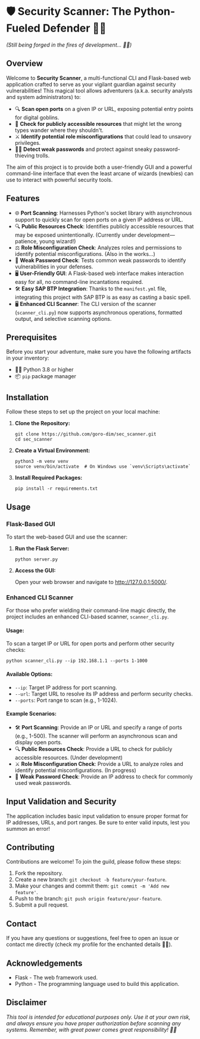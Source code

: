<!DOCTYPE html>
<html lang="en">
<head>
    <meta charset="UTF-8">
    <meta name="viewport" content="width=device-width, initial-scale=1.0">

</head>
<body>

<h1>🛡️ Security Scanner: The Python-Fueled Defender 🧙‍♂️</h1>
<p><em>(Still being forged in the fires of development... 🔨🔥)</em></p>

<h2>Overview</h2>
<p>Welcome to <strong>Security Scanner</strong>, a multi-functional CLI and Flask-based web application crafted to serve as your vigilant guardian against security vulnerabilities! This magical tool allows adventurers (a.k.a. security analysts and system administrators) to:</p>

<ul>
    <li>🔍 <strong>Scan open ports</strong> on a given IP or URL, exposing potential entry points for digital goblins.</li>
    <li>📂 <strong>Check for publicly accessible resources</strong> that might let the wrong types wander where they shouldn't.</li>
    <li>⚔️ <strong>Identify potential role misconfigurations</strong> that could lead to unsavory privileges.</li>
    <li>🕵️‍♂️ <strong>Detect weak passwords</strong> and protect against sneaky password-thieving trolls.</li>
</ul>

<p>The aim of this project is to provide both a user-friendly GUI and a powerful command-line interface that even the least arcane of wizards (newbies) can use to interact with powerful security tools.</p>

<h2>Features</h2>
<ul>
    <li>🌐 <strong>Port Scanning</strong>: Harnesses Python's socket library with asynchronous support to quickly scan for open ports on a given IP address or URL.</li>
    <li>🔍 <strong>Public Resources Check</strong>: Identifies publicly accessible resources that may be exposed unintentionally. (Currently under development—patience, young wizard!)</li>
    <li>⚖️ <strong>Role Misconfiguration Check</strong>: Analyzes roles and permissions to identify potential misconfigurations. (Also in the works...)</li>
    <li>🔑 <strong>Weak Password Check</strong>: Tests common weak passwords to identify vulnerabilities in your defenses.</li>
    <li>🖥️ <strong>User-Friendly GUI</strong>: A Flask-based web interface makes interaction easy for all, no command-line incantations required.</li>
    <li>🛠️ <strong>Easy SAP BTP Integration</strong>: Thanks to the <code>manifest.yml</code> file, integrating this project with SAP BTP is as easy as casting a basic spell.</li>
    <li>🖥️ <strong>Enhanced CLI Scanner</strong>: The CLI version of the scanner (<code>scanner_cli.py</code>) now supports asynchronous operations, formatted output, and selective scanning options.</li>
</ul>

<h2>Prerequisites</h2>
<p>Before you start your adventure, make sure you have the following artifacts in your inventory:</p>
<ul>
    <li>🧙‍♂️ Python 3.8 or higher</li>
    <li>📦 <code>pip</code> package manager</li>
</ul>

<h2>Installation</h2>
<p>Follow these steps to set up the project on your local machine:</p>
<ol>
    <li><strong>Clone the Repository:</strong>
        <pre><code>git clone https://github.com/goro-dim/sec_scanner.git
cd sec_scanner</code></pre>
    </li>
    <li><strong>Create a Virtual Environment:</strong>
        <pre><code>python3 -m venv venv
source venv/bin/activate  # On Windows use `venv\Scripts\activate`</code></pre>
    </li>
    <li><strong>Install Required Packages:</strong>
        <pre><code>pip install -r requirements.txt</code></pre>
    </li>
</ol>

<h2>Usage</h2>

<h3>Flask-Based GUI</h3>
<p>To start the web-based GUI and use the scanner:</p>
<ol>
    <li><strong>Run the Flask Server:</strong>
        <pre><code>python server.py</code></pre>
    </li>
    <li><strong>Access the GUI:</strong>
        <p>Open your web browser and navigate to <a href="http://127.0.0.1:5000/">http://127.0.0.1:5000/</a>.</p>
    </li>
</ol>

<h3>Enhanced CLI Scanner</h3>
<p>For those who prefer wielding their command-line magic directly, the project includes an enhanced CLI-based scanner, <code>scanner_cli.py</code>.</p>

<h4>Usage:</h4>
<p>To scan a target IP or URL for open ports and perform other security checks:</p>
<pre><code>python scanner_cli.py --ip 192.168.1.1 --ports 1-1000</code></pre>

<h4>Available Options:</h4>
<ul>
    <li><code>--ip</code>: Target IP address for port scanning.</li>
    <li><code>--url</code>: Target URL to resolve its IP address and perform security checks.</li>
    <li><code>--ports</code>: Port range to scan (e.g., 1-1024).</li>
</ul>

<h4>Example Scenarios:</h4>
<ul>
    <li>🛠️ <strong>Port Scanning</strong>: Provide an IP or URL and specify a range of ports (e.g., 1-500). The scanner will perform an asynchronous scan and display open ports.</li>
    <li>🔍 <strong>Public Resources Check</strong>: Provide a URL to check for publicly accessible resources. (Under development)</li>
    <li>⚔️ <strong>Role Misconfiguration Check</strong>: Provide a URL to analyze roles and identify potential misconfigurations. (In progress)</li>
    <li>🔑 <strong>Weak Password Check</strong>: Provide an IP address to check for commonly used weak passwords.</li>
</ul>

<h2>Input Validation and Security</h2>
<p>The application includes basic input validation to ensure proper format for IP addresses, URLs, and port ranges. Be sure to enter valid inputs, lest you summon an error!</p>

<h2>Contributing</h2>
<p>Contributions are welcome! To join the guild, please follow these steps:</p>
<ol>
    <li>Fork the repository.</li>
    <li>Create a new branch: <code>git checkout -b feature/your-feature</code>.</li>
    <li>Make your changes and commit them: <code>git commit -m 'Add new feature'</code>.</li>
    <li>Push to the branch: <code>git push origin feature/your-feature</code>.</li>
    <li>Submit a pull request.</li>
</ol>

<h2>Contact</h2>
<p>If you have any questions or suggestions, feel free to open an issue or contact me directly (check my profile for the enchanted details 🧙‍♂️).</p>

<h2>Acknowledgements</h2>
<ul>
    <li>Flask - The web framework used.</li>
    <li>Python - The programming language used to build this application.</li>
</ul>

<h2>Disclaimer</h2>
<p><em>This tool is intended for educational purposes only. Use it at your own risk, and always ensure you have proper authorization before scanning any systems. Remember, with great power comes great responsibility! 🕵️‍♂️</em></p>

</body>
</html>
